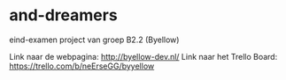 # and-dreamers
eind-examen project van groep B2.2 (Byellow)

Link naar de webpagina: http://byellow-dev.nl/
Link naar het Trello Board: https://trello.com/b/neErseGG/byyellow
